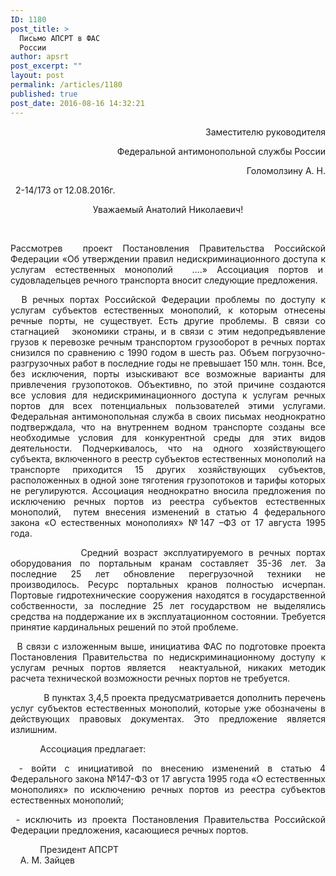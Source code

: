 ```yaml
---
ID: 1180
post_title: >
  Письмо АПСРТ в ФАС
  России
author: apsrt
post_excerpt: ""
layout: post
permalink: /articles/1180
published: true
post_date: 2016-08-16 14:32:21
---
```

<p style="text-align: right;">                                                           Заместителю руководителя</p>
<p style="text-align: right;">Федеральной антимонопольной службы России</p>
<p style="text-align: right;">                                                                                          Голомолзину А. Н.</p>
&nbsp;
2-14/173 от 12.08.2016г.
&nbsp;
<p style="text-align: center;">Уважаемый Анатолий Николаевич!</p>
&nbsp;
<p style="text-align: justify;">Рассмотрев  проект Постановления Правительства Российской Федерации «Об утверждении правил недискриминационного доступа к услугам естественных монополий  ….» Ассоциация портов и  судовладельцев речного транспорта вносит следующие предложения.</p>
<p style="text-align: justify;">  В речных портах Российской Федерации проблемы по доступу к услугам субъектов естественных монополий, к которым отнесены речные порты, не существует. Есть другие проблемы. В связи со стагнацией   экономики страны, и в связи с этим недопредъявление грузов к перевозке речным транспортом грузооборот в речных портах снизился по сравнению с 1990 годом в шесть раз. Объем погрузочно-разгрузочных работ в последние годы не превышает 150 млн. тонн. Все, без исключения, порты изыскивают все возможные варианты для привлечения грузопотоков. Объективно, по этой причине создаются все условия для недискриминационного доступа к услугам речных портов для всех потенциальных пользователей этими услугами. Федеральная антимонопольная служба в своих письмах неоднократно подтверждала, что на внутреннем водном транспорте созданы все необходимые условия для конкурентной среды для этих видов деятельности. Подчеркивалось, что на одного хозяйствующего субъекта, включенного в реестр субъектов естественных монополий на транспорте приходится 15 других хозяйствующих субъектов, расположенных в одной зоне тяготения грузопотоков и тарифы которых не регулируются. Ассоциация неоднократно вносила предложения по исключению речных портов из реестра субъектов естественных монополий,  путем внесения изменений в статью 4 федерального закона «О естественных монополиях» №147 –ФЗ от 17 августа 1995 года.</p>
<p style="text-align: justify;">             Средний возраст эксплуатируемого в речных портах оборудования по портальным кранам составляет 35-36 лет. За последние 25 лет обновление перегрузочной техники не производилось. Ресурс портальных кранов полностью исчерпан. Портовые гидротехнические сооружения находятся в государственной собственности, за последние 25 лет государством не выделялись средства на поддержание их в эксплуатационном состоянии. Требуется принятие кардинальных решений по этой проблеме.</p>
<p style="text-align: justify;">  В связи с изложенным выше, инициатива ФАС по подготовке проекта Постановления Правительства по недискриминационному доступу к услугам речных портов является  неактуальной, никаких методик расчета технической возможности речных портов не требуется.</p>
<p style="text-align: justify;">             В пунктах 3,4,5 проекта предусматривается дополнить перечень услуг субъектов естественных монополий, которые уже обозначены в действующих правовых документах. Это предложение является излишним.</p>
<p style="text-align: justify;">            Ассоциация предлагает:</p>
<p style="text-align: justify;"> - войти с инициативой по внесению изменений в статью 4 Федерального закона №147-ФЗ от 17 августа 1995 года «О естественных монополиях» по исключению речных портов из реестра субъектов естественных монополий;</p>
<p style="text-align: justify;"> - исключить из проекта Постановления Правительства Российской Федерации предложения, касающиеся речных портов.</p>
<p style="text-align: justify;">            Президент АПСРТ                                                                                         А. М. Зайцев</p>
&nbsp;